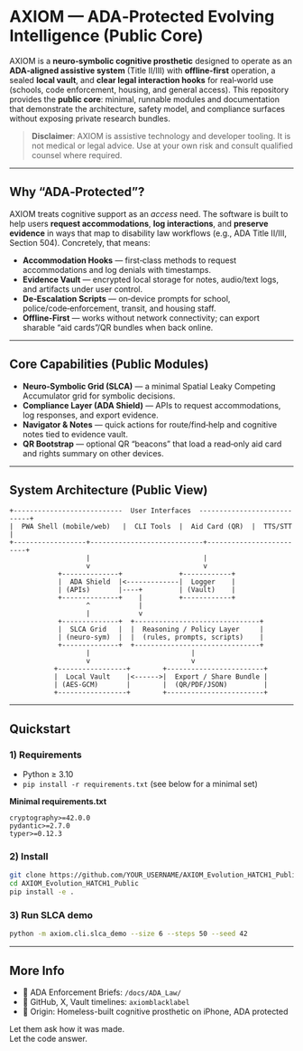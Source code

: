# AXIOM — ADA‑Protected Evolving Intelligence (Public Core)

AXIOM is a **neuro‑symbolic cognitive prosthetic** designed to operate as an **ADA‑aligned assistive system** (Title II/III) with **offline‑first** operation, a sealed **local vault**, and **clear legal interaction hooks** for real‑world use (schools, code enforcement, housing, and general access). This repository provides the **public core**: minimal, runnable modules and documentation that demonstrate the architecture, safety model, and compliance surfaces without exposing private research bundles.

> **Disclaimer**: AXIOM is assistive technology and developer tooling. It is not medical or legal advice. Use at your own risk and consult qualified counsel where required.

---

## Why “ADA‑Protected”?

AXIOM treats cognitive support as an *access* need. The software is built to help users **request accommodations**, **log interactions**, and **preserve evidence** in ways that map to disability law workflows (e.g., ADA Title II/III, Section 504). Concretely, that means:

- **Accommodation Hooks** — first‑class methods to request accommodations and log denials with timestamps.
- **Evidence Vault** — encrypted local storage for notes, audio/text logs, and artifacts under user control.
- **De‑Escalation Scripts** — on‑device prompts for school, police/code‑enforcement, transit, and housing staff.
- **Offline‑First** — works without network connectivity; can export sharable “aid cards”/QR bundles when back online.

---

## Core Capabilities (Public Modules)

- **Neuro‑Symbolic Grid (SLCA)** — a minimal Spatial Leaky Competing Accumulator grid for symbolic decisions.
- **Compliance Layer (ADA Shield)** — APIs to request accommodations, log responses, and export evidence.
- **Navigator & Notes** — quick actions for route/find‑help and cognitive notes tied to evidence vault.
- **QR Bootstrap** — optional QR “beacons” that load a read‑only aid card and rights summary on other devices.

---

## System Architecture (Public View)
```
+---------------------------  User Interfaces  ----------------------------+
|  PWA Shell (mobile/web)   |  CLI Tools  |  Aid Card (QR)  |  TTS/STT    |
+------------------+----------------------------+-------------------------+
                   |                            |
                   v                            v
            +--------------+              +------------+
            |  ADA Shield  |<-------------|  Logger    |
            | (APIs)       |----+         | (Vault)    |
            +--------------+    |         +------------+
                   ^            |
                   |            v
            +--------------+  +-------------------------------+
            |  SLCA Grid   |  |  Reasoning / Policy Layer     |
            | (neuro-sym)  |  |  (rules, prompts, scripts)    |
            +--------------+  +-------------------------------+
                   |                         |
                   v                         v
           +-----------------+        +------------------------+
           |  Local Vault    |<------>|  Export / Share Bundle |
           | (AES-GCM)       |        |  (QR/PDF/JSON)         |
           +-----------------+        +------------------------+
```

---

## Quickstart

### 1) Requirements
- Python ≥ 3.10
- `pip install -r requirements.txt` (see below for a minimal set)

**Minimal requirements.txt**
```
cryptography>=42.0.0
pydantic>=2.7.0
typer>=0.12.3
```

### 2) Install
```bash
git clone https://github.com/YOUR_USERNAME/AXIOM_Evolution_HATCH1_Public.git
cd AXIOM_Evolution_HATCH1_Public
pip install -e .
```

### 3) Run SLCA demo
```bash
python -m axiom.cli.slca_demo --size 6 --steps 50 --seed 42
```

---

## More Info
- 🔗 ADA Enforcement Briefs: `/docs/ADA_Law/`
- 📎 GitHub, X, Vault timelines: `axiomblacklabel`
- 🧠 Origin: Homeless-built cognitive prosthetic on iPhone, ADA protected

Let them ask how it was made.  
Let the code answer.
